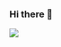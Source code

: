 ### Hi there 👋 
![](https://github-readme-stats.vercel.app/api/top-langs?username=ogmer&show_icons=true&locale=en&layout=compact&theme=github_dark_dimmed&langs_count=10)
